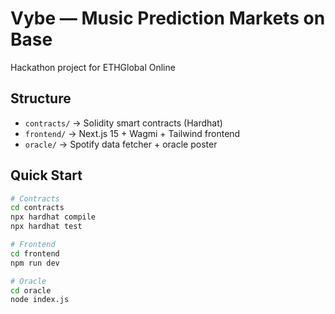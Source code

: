 # Vybe — Music Prediction Markets on Base

Hackathon project for ETHGlobal Online

## Structure
- `contracts/` → Solidity smart contracts (Hardhat)
- `frontend/` → Next.js 15 + Wagmi + Tailwind frontend
- `oracle/` → Spotify data fetcher + oracle poster

## Quick Start
```bash
# Contracts
cd contracts
npx hardhat compile
npx hardhat test

# Frontend
cd frontend
npm run dev

# Oracle
cd oracle
node index.js
